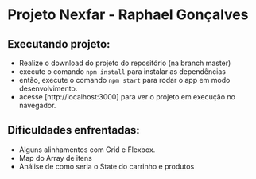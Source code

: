 # Projeto Nexfar - Raphael Gonçalves

## Executando projeto:

- Realize o download do projeto do repositório (na branch master)
- execute o comando `npm install` para instalar as dependências
- então, execute o comando `npm start` para rodar o app em modo desenvolvimento.
- acesse [http://localhost:3000] para ver o projeto em execução no navegador.

## Dificuldades enfrentadas:

- Alguns alinhamentos com Grid e Flexbox.
- Map do Array de itens
- Análise de como seria o State do carrinho e produtos
